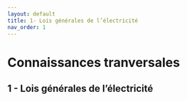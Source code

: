 ```yaml
---
layout: default
title: 1- Lois générales de l’électricité
nav_order: 1
---
```


# Connaissances tranversales

## 1 - Lois générales de l’électricité
